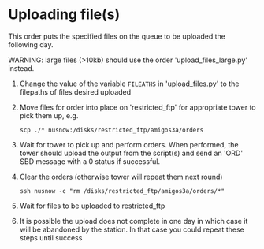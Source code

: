 # Uploading file(s)

This order puts the specified files on the queue to be uploaded the following day.

WARNING: large files (>10kb) should use the order 'upload_files_large.py' instead.

1. Change the value of the variable `FILEATHS` in 'upload_files.py' to the filepaths of files desired uploaded
1. Move files for order into place on 'restricted_ftp' for appropriate tower to pick them up, e.g.

    ```scp ./* nusnow:/disks/restricted_ftp/amigos3a/orders```

1. Wait for tower to pick up and perform orders. When performed, the tower should upload the output from the script(s) and send an 'ORD' SBD message with a 0 status if successful.
1. Clear the orders (otherwise tower will repeat them next round)

    ```ssh nusnow -c "rm /disks/restricted_ftp/amigos3a/orders/*"```
1. Wait for files to be uploaded to restricted_ftp
1. It is possible the upload does not complete in one day in which case it will be abandoned by the station. In that case you could repeat these steps until success
